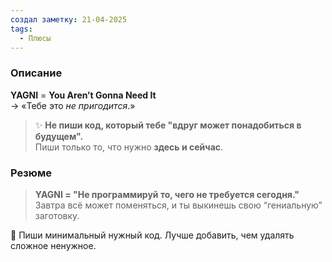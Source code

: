 ```yaml
---
создал заметку: 21-04-2025
tags:
  - Плюсы
---
```

### Описание
**YAGNI** = **You Aren’t Gonna Need It**  
→ «Тебе это _не пригодится_.»

>✨ **Не пиши код, который тебе "вдруг может понадобиться в будущем".**  
Пиши только то, что нужно **здесь и сейчас**.
### Резюме
> **YAGNI = "Не программируй то, чего не требуется сегодня."**  
> Завтра всё может поменяться, и ты выкинешь свою “гениальную” заготовку.

📌 Пиши минимальный нужный код. Лучше добавить, чем удалять сложное ненужное.